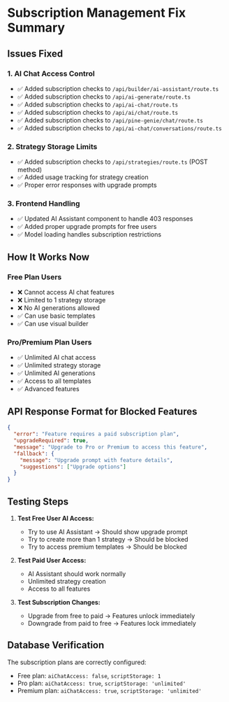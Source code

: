 # Subscription Management Fix Summary

## Issues Fixed

### 1. AI Chat Access Control
- ✅ Added subscription checks to `/api/builder/ai-assistant/route.ts`
- ✅ Added subscription checks to `/api/ai-generate/route.ts`
- ✅ Added subscription checks to `/api/ai-chat/route.ts`
- ✅ Added subscription checks to `/api/ai/chat/route.ts`
- ✅ Added subscription checks to `/api/pine-genie/chat/route.ts`
- ✅ Added subscription checks to `/api/ai-chat/conversations/route.ts`

### 2. Strategy Storage Limits
- ✅ Added subscription checks to `/api/strategies/route.ts` (POST method)
- ✅ Added usage tracking for strategy creation
- ✅ Proper error responses with upgrade prompts

### 3. Frontend Handling
- ✅ Updated AI Assistant component to handle 403 responses
- ✅ Added proper upgrade prompts for free users
- ✅ Model loading handles subscription restrictions

## How It Works Now

### Free Plan Users
- ❌ Cannot access AI chat features
- ❌ Limited to 1 strategy storage
- ❌ No AI generations allowed
- ✅ Can use basic templates
- ✅ Can use visual builder

### Pro/Premium Plan Users
- ✅ Unlimited AI chat access
- ✅ Unlimited strategy storage
- ✅ Unlimited AI generations
- ✅ Access to all templates
- ✅ Advanced features

## API Response Format for Blocked Features

```json
{
  "error": "Feature requires a paid subscription plan",
  "upgradeRequired": true,
  "message": "Upgrade to Pro or Premium to access this feature",
  "fallback": {
    "message": "Upgrade prompt with feature details",
    "suggestions": ["Upgrade options"]
  }
}
```

## Testing Steps

1. **Test Free User AI Access:**
   - Try to use AI Assistant → Should show upgrade prompt
   - Try to create more than 1 strategy → Should be blocked
   - Try to access premium templates → Should be blocked

2. **Test Paid User Access:**
   - AI Assistant should work normally
   - Unlimited strategy creation
   - Access to all features

3. **Test Subscription Changes:**
   - Upgrade from free to paid → Features unlock immediately
   - Downgrade from paid to free → Features lock immediately

## Database Verification

The subscription plans are correctly configured:
- Free plan: `aiChatAccess: false`, `scriptStorage: 1`
- Pro plan: `aiChatAccess: true`, `scriptStorage: 'unlimited'`
- Premium plan: `aiChatAccess: true`, `scriptStorage: 'unlimited'`